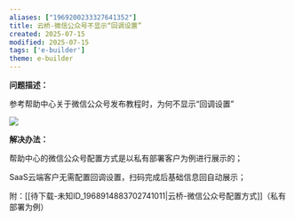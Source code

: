 ```yaml
---
aliases: ["1969200233327641352"]
title: 云桥-微信公众号不显示“回调设置”
created: 2025-07-15
modified: 2025-07-15
tags: ['e-builder']
theme: e-builder
---
```


**问题描述：**

参考帮助中心关于微信公众号发布教程时，为何不显示“回调设置”

![](https://myhelpdoc.oss-cn-heyuan.aliyuncs.com/mdimages/16cf91d6cea426a0ffb87cf88744ad73.jpg)

**解决办法：**

帮助中心的微信公众号配置方式是以私有部署客户为例进行展示的；

SaaS云端客户无需配置回调设置，扫码完成后基础信息回自动展示；

附：[[待下载-未知ID_1968914883702741011|云桥-微信公众号配置方式]]（私有部署为例）

